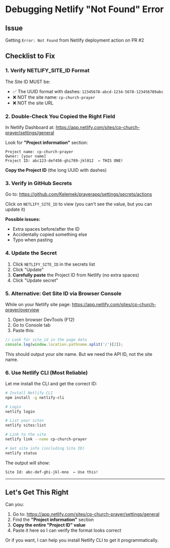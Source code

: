 # Debugging Netlify "Not Found" Error

## Issue
Getting `Error: Not Found` from Netlify deployment action on PR #2

## Checklist to Fix

### 1. Verify NETLIFY_SITE_ID Format

The Site ID MUST be:
- ✅ The UUID format with dashes: `12345678-abcd-1234-5678-123456789abc`
- ❌ NOT the site name: `cp-church-prayer`
- ❌ NOT the site URL

### 2. Double-Check You Copied the Right Field

In Netlify Dashboard at:
https://app.netlify.com/sites/cp-church-prayer/settings/general

Look for **"Project information"** section:
```
Project name: cp-church-prayer
Owner: [your name]
Project ID: abc123-def456-ghi789-jkl012  ← THIS ONE!
```

**Copy the Project ID** (the long UUID with dashes)

### 3. Verify in GitHub Secrets

Go to: https://github.com/Kelemek/prayerapp/settings/secrets/actions

Click on `NETLIFY_SITE_ID` to view (you can't see the value, but you can update it)

**Possible issues:**
- Extra spaces before/after the ID
- Accidentally copied something else
- Typo when pasting

### 4. Update the Secret

1. Click `NETLIFY_SITE_ID` in the secrets list
2. Click "Update"
3. **Carefully paste** the Project ID from Netlify (no extra spaces)
4. Click "Update secret"

### 5. Alternative: Get Site ID via Browser Console

While on your Netlify site page:
https://app.netlify.com/sites/cp-church-prayer/overview

1. Open browser DevTools (F12)
2. Go to Console tab
3. Paste this:
```javascript
// Look for site_id in the page data
console.log(window.location.pathname.split('/')[2]);
```

This should output your site name. But we need the API ID, not the site name.

### 6. Use Netlify CLI (Most Reliable)

Let me install the CLI and get the correct ID:

```bash
# Install Netlify CLI
npm install -g netlify-cli

# Login
netlify login

# List your sites
netlify sites:list

# Link to the site
netlify link --name cp-church-prayer

# Get site info (including Site ID)
netlify status
```

The output will show:
```
Site Id: abc-def-ghi-jkl-mno  ← Use this!
```

---

## Let's Get This Right

Can you:

1. Go to: https://app.netlify.com/sites/cp-church-prayer/settings/general
2. Find the **"Project information"** section
3. **Copy the entire "Project ID" value**
4. Paste it here so I can verify the format looks correct

Or if you want, I can help you install Netlify CLI to get it programmatically.

